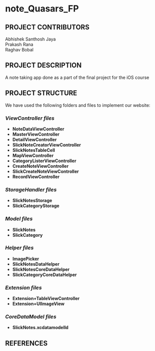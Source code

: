 # note_Quasars_FP

## PROJECT CONTRIBUTORS

Abhishek Santhosh Jaya <br>
Prakash Rana <br>
Raghav Bobal <br>

## PROJECT DESCRIPTION
A note taking app done as a part of the final project for the iOS course

## PROJECT STRUCTURE
We have used the following folders and files to implement our website:<br>

### *ViewController files*<br>
* **NoteDataViewController**
* **MasterViewController**
* **DetailViewController**
* **SlickNoteCreatorViewController**
* **SlickNotesTableCell**
* **MapViewController**
* **CategoryListerViewController**
* **CreateNoteViewController**
* **SlickCreateNoteViewController**
* **RecordViewController**

### *StorageHandler files*<br>
* **SlickNotesStorage**
* **SlickCategoryStorage**

### *Model files*<br>
* **SlickNotes**
* **SlickCategory**

### *Helper files*<br>
* **ImagePicker**
* **SlickNotesDataHelper**
* **SlickNotesCoreDataHelper**
* **SlickCategoryCoreDataHelper**

### *Extension files*<br>
* **Extension+TableViewController**
* **Extension+UIImageView**

### *CoreDataModel files*<br>
* **SlickNotes.xcdatamodelId**

## REFERENCES

